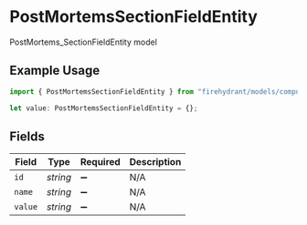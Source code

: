 # PostMortemsSectionFieldEntity

PostMortems_SectionFieldEntity model

## Example Usage

```typescript
import { PostMortemsSectionFieldEntity } from "firehydrant/models/components";

let value: PostMortemsSectionFieldEntity = {};
```

## Fields

| Field              | Type               | Required           | Description        |
| ------------------ | ------------------ | ------------------ | ------------------ |
| `id`               | *string*           | :heavy_minus_sign: | N/A                |
| `name`             | *string*           | :heavy_minus_sign: | N/A                |
| `value`            | *string*           | :heavy_minus_sign: | N/A                |